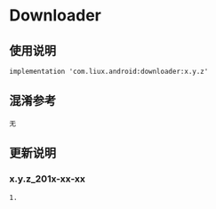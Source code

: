 ﻿Downloader
===

使用说明
---
```
implementation 'com.liux.android:downloader:x.y.z'
```

混淆参考
---
```
无
```

更新说明
---
### x.y.z_201x-xx-xx
    1.